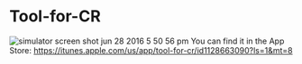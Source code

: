 # Tool-for-CR
![simulator screen shot jun 28 2016 5 50 56 pm](https://cloud.githubusercontent.com/assets/21079726/23354537/c2e67d78-fd25-11e6-89b2-db6d9bd47554.png)
You can find it in the App Store: https://itunes.apple.com/us/app/tool-for-cr/id1128663090?ls=1&mt=8
